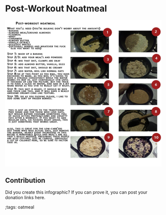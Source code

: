 # Post-Workout Noatmeal

![](fitpics/post-workout-noatmeal.webp)

## Contribution

Did you create this infographic? If you can prove it, you can post your donation links here. 

;tags: oatmeal

